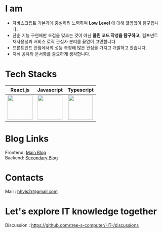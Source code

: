 

# I am

- 자바스크립트 기본기에 충실하려 노력하며 **Low Level** 에 대해 끊임없이 탐구합니다.
- 단순 기능 구현에만 초점을 맞추는 것이 아닌 **클린 코드 작성을 탐구하고,**  컴포넌트 재사용성과 서비스 로직 관심사 분리를 끝없이 고민합니다.
- 프론트엔드 관점에서의 성능 측정에 많은 관심을 가지고 개발하고 있습니다.
- 지식 공유와 문서화를 중요하게 생각합니다.
  
# Tech Stacks

|React.js|Javascript|Typescript|
|:-:|:-:|:-:|
| <img src="https://techstack-generator.vercel.app/react-icon.svg" width="80" height="80" /><br /> | <img src="https://techstack-generator.vercel.app/js-icon.svg" width="80" height="80" /><br /> | <img src="https://techstack-generator.vercel.app/ts-icon.svg" width="80" height="80" /><br /> | <img src="https://techstack-generator.vercel.app/python-icon.svg" width="80" height="80" /><br /> | <img src="https://techstack-generator.vercel.app/mysql-icon.svg" width="80" height="80" /><br /> |




# Blog Links
Frontend: [Main Blog](https://velog.io/@seorim6417/posts)
</br>
Backend: [Secondary Blog](https://s2r77777.tistory.com/)
#  Contacts 
Mail : hhyjs2r@gmail.com  

# Let's explore IT knowledge together
Discussion : https://github.com/tree-s-computer/-IT-/discussions
